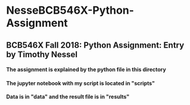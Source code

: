 # NesseBCB546X-Python-Assignment
## BCB546X Fall 2018: Python Assignment: Entry by Timothy Nessel
#### The assignment is explained by the python file in this directory
#### The jupyter notebook with my script is located in "scripts"
#### Data is in "data" and the result file is in "results"
